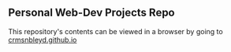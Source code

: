 ## Personal Web-Dev Projects Repo
This repository's contents can be viewed in a browser by going to
[crmsnbleyd.github.io](https://crmsnbleyd.github.io/index.html)